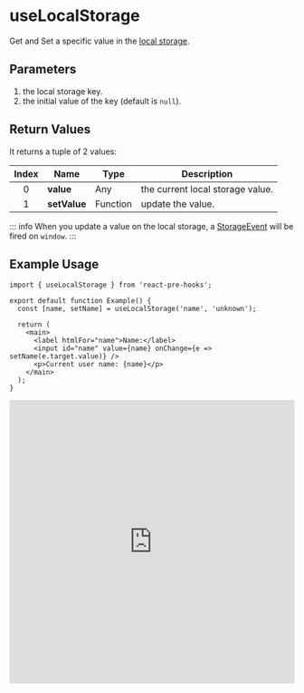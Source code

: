 # useLocalStorage

Get and Set a specific value in the [local storage](https://developer.mozilla.org/en-US/docs/Web/API/Window/localStorage).

## Parameters

1. the local storage key.
2. the initial value of the key (default is `null`).

## Return Values

It returns a tuple of 2 values:

| Index | Name         | Type     | Description                      |
| :---: | ------------ | -------- | -------------------------------- |
|   0   | **value**    | Any      | the current local storage value. |
|   1   | **setValue** | Function | update the value.                |

::: info
When you update a value on the local storage, a [StorageEvent](https://developer.mozilla.org/en-US/docs/Web/API/StorageEvent) will be fired on `window`.
:::

## Example Usage

```tsx
import { useLocalStorage } from 'react-pre-hooks';

export default function Example() {
  const [name, setName] = useLocalStorage('name', 'unknown');

  return (
    <main>
      <label htmlFor="name">Name:</label>
      <input id="name" value={name} onChange={e => setName(e.target.value)} />
      <p>Current user name: {name}</p>
    </main>
  );
}
```

<iframe src="https://codesandbox.io/embed/uselocalstorage-r9dsgd?fontsize=14&hidenavigation=1&module=%2Fsrc%2FComponent.tsx&theme=dark" style="width:100%; height:500px; border:0; overflow:hidden;" title="useLocalStorage" allow="accelerometer; ambient-light-sensor; camera; encrypted-media; geolocation; gyroscope; hid; microphone; midi; payment; usb; vr; xr-spatial-tracking" sandbox="allow-forms allow-modals allow-popups allow-presentation allow-same-origin allow-scripts"></iframe>
